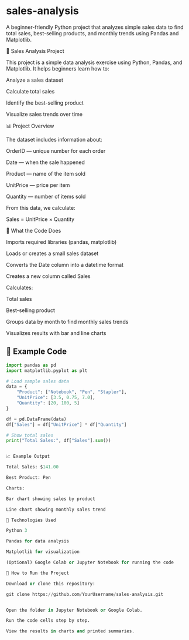 # sales-analysis
A beginner-friendly Python project that analyzes simple sales data to find total sales, best-selling products, and monthly trends using Pandas and Matplotlib.

🛒 Sales Analysis Project

This project is a simple data analysis exercise using Python, Pandas, and Matplotlib.
It helps beginners learn how to:

Analyze a sales dataset

Calculate total sales

Identify the best-selling product

Visualize sales trends over time

📊 Project Overview

The dataset includes information about:

OrderID — unique number for each order

Date — when the sale happened

Product — name of the item sold

UnitPrice — price per item

Quantity — number of items sold

From this data, we calculate:

Sales = UnitPrice × Quantity

🧮 What the Code Does

Imports required libraries (pandas, matplotlib)

Loads or creates a small sales dataset

Converts the Date column into a datetime format

Creates a new column called Sales

Calculates:

Total sales

Best-selling product

Groups data by month to find monthly sales trends

Visualizes results with bar and line charts


## 🧠 Example Code

```python
import pandas as pd
import matplotlib.pyplot as plt

# Load sample sales data
data = {
    "Product": ["Notebook", "Pen", "Stapler"],
    "UnitPrice": [3.5, 0.75, 7.0],
    "Quantity": [20, 100, 5]
}

df = pd.DataFrame(data)
df["Sales"] = df["UnitPrice"] * df["Quantity"]

# Show total sales
print("Total Sales:", df["Sales"].sum())


📈 Example Output

Total Sales: $141.00

Best Product: Pen

Charts:

Bar chart showing sales by product

Line chart showing monthly sales trend

🧰 Technologies Used

Python 3

Pandas for data analysis

Matplotlib for visualization

(Optional) Google Colab or Jupyter Notebook for running the code

🚀 How to Run the Project

Download or clone this repository:

git clone https://github.com/YourUsername/sales-analysis.git


Open the folder in Jupyter Notebook or Google Colab.

Run the code cells step by step.

View the results in charts and printed summaries.
